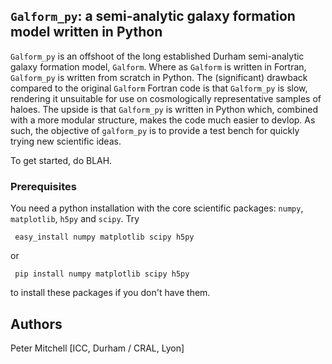 ## `Galform_py`: a semi-analytic galaxy formation model written in Python 
`Galform_py` is an offshoot of the long established Durham semi-analytic galaxy formation model, `Galform`.
Where as `Galform` is written in Fortran, `Galform_py` is written from scratch in Python.
The (significant) drawback compared to the original `Galform` Fortran code is that `Galform_py` is slow, rendering it unsuitable for use on cosmologically representative samples of haloes.
The upside is that `Galform_py` is written in Python which, combined with a more modular structure, makes the code much easier to devlop.
As such, the objective of `galform_py` is to provide a test bench for quickly trying new scientific ideas.

To get started, do BLAH.

### Prerequisites

You need a python installation with the core scientific packages: `numpy`, `matplotlib`, `h5py` and `scipy`.
Try

     easy_install numpy matplotlib scipy h5py

or

     pip install numpy matplotlib scipy h5py

to install these packages if you don't have them.

## Authors
Peter Mitchell [ICC, Durham / CRAL, Lyon]
